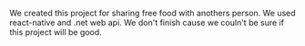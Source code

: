 We created this project for sharing free food with anothers person. We used react-native and .net web api. We don't finish cause we couln't be sure if this project will be good.
